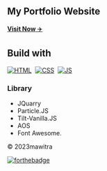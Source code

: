 ## My Portfolio Website

<a href="https://erastushs.netlify.app/" target="_blank">**Visit Now** ✈️</a>

## Build with

[![HTML](https://img.shields.io/badge/html5%20-%23E34F26.svg?&style=for-the-badge&logo=html5&logoColor=white)](https://en.wikipedia.org/wiki/HTML)&nbsp;
[![CSS](https://img.shields.io/badge/css3%20-%231572B6.svg?&style=for-the-badge&logo=css3&logoColor=white)](https://en.wikipedia.org/wiki/CSS)&nbsp;
[![JS](https://img.shields.io/badge/javascript%20-%23323330.svg?&style=for-the-badge&logo=javascript&logoColor=%23F7DF1E)](https://en.wikipedia.org/wiki/JavaScript)

### Library

- JQuarry
- Particle.JS
- Tilt-Vanilla.JS
- AOS
- Font Awesome.

© 2023mawitra

[![forthebadge](https://forthebadge.com/images/badges/built-with-love.svg)](https://forthebadge.com)
